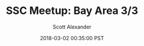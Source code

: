 ---
layout: podcast
title: "SSC Meetup: Bay Area 3/3"
author: Scott Alexander
description: https://slatestarcodex.com/2018/03/02/ssc-meetup-bay-area-3-3/
date: 2018-03-02 00:35:00 PST
length: 364908
duration: 91
guid: ssc-meetup-bay-area-3-3
---